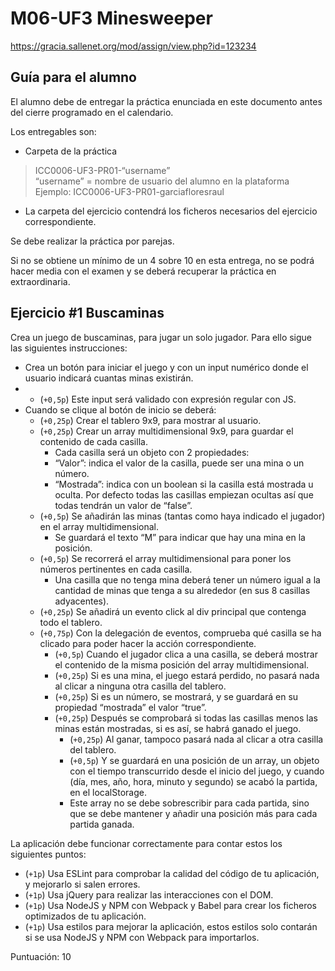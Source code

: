 # M06-UF3 Minesweeper
https://gracia.sallenet.org/mod/assign/view.php?id=123234

## Guía para el alumno
El alumno debe de entregar la práctica enunciada en este documento antes del cierre programado en el calendario.

Los entregables son: 

-	Carpeta de la práctica
 > ICC0006-UF3-PR01-“username”<br>
 > “username” = nombre de usuario del alumno en la plataforma<br>
 > Ejemplo: ICC0006-UF3-PR01-garciafloresraul

-	La carpeta del ejercicio contendrá los ficheros necesarios del ejercicio correspondiente.

Se debe realizar la práctica por parejas.

Si no se obtiene un mínimo de un 4 sobre 10 en esta entrega, no se podrá hacer media con el examen y se deberá recuperar la práctica en extraordinaria.
 
## Ejercicio #1 Buscaminas
Crea un juego de buscaminas, para jugar un solo jugador. Para ello sigue las siguientes instrucciones:

-	Crea un botón para iniciar el juego y con un input numérico donde el usuario indicará cuantas minas existirán.
- -  (`+0,5p`) Este input será validado con expresión regular con JS.  
- Cuando se clique al botón de inicio se deberá:
  - (`+0,25p`) Crear el tablero 9x9, para mostrar al usuario.
  - (`+0,25p`) Crear un array multidimensional 9x9, para guardar el contenido de cada casilla.
    -	Cada casilla será un objeto con 2 propiedades:
      -	“Valor”: indica el valor de la casilla, puede ser una mina o un número.
      - “Mostrada”: indica con un boolean si la casilla está mostrada u oculta. Por defecto todas las casillas empiezan ocultas así que todas tendrán un valor de “false”.
  -	(`+0,5p`) Se añadirán las minas (tantas como haya indicado el jugador) en el array multidimensional. 
    -	Se guardará el texto “M” para indicar que hay una mina en la posición.
  -	(`+0,5p`) Se recorrerá el array multidimensional para poner los números pertinentes en cada casilla.
    -	Una casilla que no tenga mina deberá tener un número igual a la cantidad de minas que tenga a su alrededor (en sus 8 casillas adyacentes).
  -	(`+0,25p`) Se añadirá un evento click al div principal que contenga todo el tablero.
  -	(`+0,75p`) Con la delegación de eventos, comprueba qué casilla se ha clicado para poder hacer la acción correspondiente.
    -	(`+0,5p`) Cuando el jugador clica a una casilla, se deberá mostrar el contenido de la misma posición del array multidimensional.
    -	(`+0,25p`) Si es una mina, el juego estará perdido, no pasará nada al clicar a ninguna otra casilla del tablero.
    -	(`+0,25p`) Si es un número, se mostrará, y se guardará en su propiedad “mostrada” el valor “true”.
      -	(`+0,25p`) Después se comprobará si todas las casillas menos las minas están mostradas, si es así, se habrá ganado el juego. 
        -	(`+0,25p`) Al ganar, tampoco pasará nada al clicar a otra casilla del tablero.
        -	(`+0,5p`) Y se guardará en una posición de un array, un objeto con el tiempo transcurrido desde el inicio del juego, y cuando (día, mes, año, hora, minuto y segundo) se acabó la partida, en el localStorage.
          -	Este array no se debe sobrescribir para cada partida, sino que se debe mantener y añadir una posición más para cada partida ganada.

La aplicación debe funcionar correctamente para contar estos los siguientes puntos:

-	(`+1p`) Usa ESLint para comprobar la calidad del código de tu aplicación, y mejorarlo si salen errores.
-	(`+1p`) Usa jQuery para realizar las interacciones con el DOM.
-	(`+1p`) Usa NodeJS y NPM con Webpack y Babel para crear los ficheros optimizados de tu aplicación.
-	(`+1p`) Usa estilos para mejorar la aplicación, estos estilos solo contarán si se usa NodeJS y NPM con Webpack para importarlos.

Puntuación: 10
